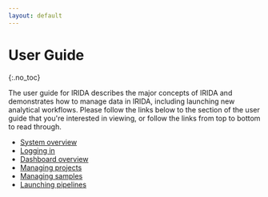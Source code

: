 ```yaml
---
layout: default
---
```


User Guide
==========
{:.no_toc}

The user guide for IRIDA describes the major concepts of IRIDA and demonstrates how to manage data in IRIDA, including launching new analytical workflows. Please follow the links below to the section of the user guide that you're interested in viewing, or follow the links from top to bottom to read through.

* [System overview](system-overview/)
* [Logging in](login/)
* [Dashboard overview](dashboard/)
* [Managing projects](project/)
* [Managing samples](samples/)
* [Launching pipelines](pipelines/)
